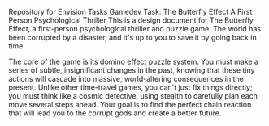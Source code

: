 Repository for Envision Tasks
Gamedev Task:
The Butterfly Effect
A First Person Psychological Thriller
This is a design document for The Butterfly Effect, a first-person psychological thriller and puzzle game. The world has been corrupted by a disaster, and it's up to you to save it by going back in time.

The core of the game is its domino effect puzzle system. You must make a series of subtle, insignificant changes in the past, knowing that these tiny actions will cascade into massive, world-altering consequences in the present. Unlike other time-travel games, you can't just fix things directly; you must think like a cosmic detective, using stealth to carefully plan each move several steps ahead. Your goal is to find the perfect chain reaction that will lead you to the corrupt gods and create a better future.
